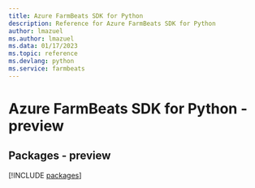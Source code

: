 ```yaml
---
title: Azure FarmBeats SDK for Python
description: Reference for Azure FarmBeats SDK for Python
author: lmazuel
ms.author: lmazuel
ms.data: 01/17/2023
ms.topic: reference
ms.devlang: python
ms.service: farmbeats
---
```

# Azure FarmBeats SDK for Python - preview
## Packages - preview
[!INCLUDE [packages](farmbeats-index.md)]